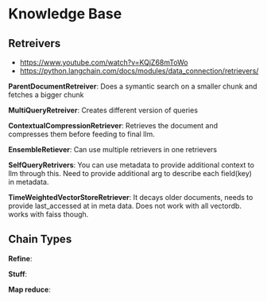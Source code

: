 # Knowledge Base

## Retreivers
- https://www.youtube.com/watch?v=KQjZ68mToWo
- https://python.langchain.com/docs/modules/data_connection/retrievers/

**ParentDocumentRetreiver**: Does a symantic search on a smaller chunk and fetches a bigger chunk

**MultiQueryRetreiver**: Creates different version of queries

**ContextualCompressionRetriever**: Retrieves the document and compresses them before feeding to final llm.

**EnsembleRetiever**: Can use multiple retrievers in one retrievers

**SelfQueryRetrivers**: You can use metadata to provide additional context to llm through this. Need to provide additional arg to describe each field(key) in metadata.

**TimeWeightedVectorStoreRetriever**: It decays older documents, needs to provide last_accessed at in meta data. Does not work with all vectordb. works with faiss though.

## Chain Types

**Refine**:

**Stuff**:

**Map reduce**:

